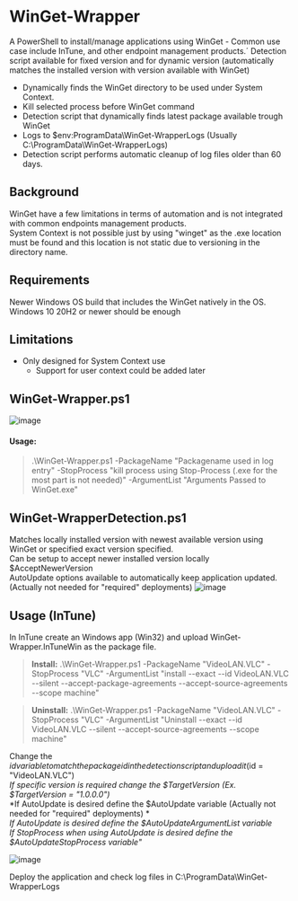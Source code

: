 # WinGet-Wrapper  
A PowerShell to install/manage applications using WinGet - Common use case include InTune, and other endpoint management products.´ 
Detection script available for fixed version and for dynamic version (automatically matches the installed version with version available with WinGet)

* Dynamically finds the WinGet directory to be used under System Context.   
* Kill selected process before WinGet command
* Detection script that dynamically finds latest package available trough WinGet
* Logs to $env:ProgramData\WinGet-WrapperLogs (Usually C:\ProgramData\WinGet-WrapperLogs) 
* Detection script performs automatic cleanup of log files older than 60 days.

## Background  
WinGet have a few limitations in terms of automation and is not integrated with common endpoints management products.  
System Context is not possible just by using "winget" as the .exe location must be found and this location is not static due to versioning in the directory name.

## Requirements
Newer Windows OS build that includes the WinGet natively in the OS.
Windows 10 20H2 or newer should be enough
## Limitations
* Only designed for System Context use  
  * Support for user context could be added later  

## WinGet-Wrapper.ps1
![image](https://user-images.githubusercontent.com/127216441/224036611-7bb907f9-7f26-42a1-b4ad-f4e95a1c930e.png)
#### Usage:
>.\WinGet-Wrapper.ps1 -PackageName "Packagename used in log entry" -StopProcess "kill process using Stop-Process (.exe for the most part is not needed)" -ArgumentList "Arguments Passed to WinGet.exe"

## WinGet-WrapperDetection.ps1
Matches locally installed version with newest available version using WinGet or specified exact version specified.  
Can be setup to accept newer installed version locally $AcceptNewerVersion  
AutoUpdate options available to automatically keep application updated. (Actually not needed for "required" deployments)
![image](https://user-images.githubusercontent.com/127216441/225042635-a5d3c7aa-3e76-4540-a4c3-e728b70760f3.png)

## Usage (InTune)
In InTune create an Windows app (Win32) and upload WinGet-Wrapper.InTuneWin as the package file.  
>**Install:** .\WinGet-Wrapper.ps1 -PackageName "VideoLAN.VLC" -StopProcess "VLC" -ArgumentList "install --exact --id VideoLAN.VLC --silent --accept-package-agreements --accept-source-agreements --scope machine"  

>**Uninstall:** .\WinGet-Wrapper.ps1 -PackageName "VideoLAN.VLC" -StopProcess "VLC" -ArgumentList "Uninstall --exact --id VideoLAN.VLC --silent --accept-source-agreements --scope machine"

Change the $id variable to match the package id in the detection script and upload it  ($id = "VideoLAN.VLC")  
  *If specific version is required change the $TargetVersion (Ex. $TargetVersion = "1.0.0.0")*  
  *If AutoUpdate is desired define the $AutoUpdate variable (Actually not needed for "required" deployments) *  
  *If AutoUpdate is desired define the $AutoUpdateArgumentList variable*  
  *If StopProcess when using AutoUpdate is desired define the $AutoUpdateStopProcess variable"*  
  
![image](https://user-images.githubusercontent.com/127216441/225042834-bf726819-48b2-49cf-87f9-a4e690769910.png)

Deploy the application and check log files in C:\ProgramData\WinGet-WrapperLogs
